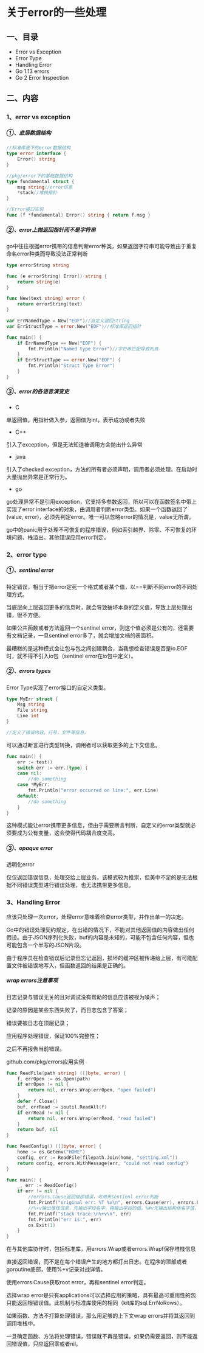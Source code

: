 # **关于error的一些处理**



## **一、目录**

+ Error vs Exception
+ Error Type
+ Handling Error
+ Go 1.13 errors
+ Go 2 Error Inspection

## 二、内容

### **1、error vs exception**

##### **①、底层数据结构**

```go
//标准库底下的error数据结构
type error interface {
    Error() string
}

//pkg/error下的基础数据结构
type fundamental struct {
	msg string//error信息
	*stack//堆栈指针
}

//Error接口实现
func (f *fundamental) Error() string { return f.msg }

```

##### **②、error上抛返回指针而不是字符串**

go中往往根据error携带的信息判断error种类，如果返回字符串可能导致由于重复命名error种类而导致没法正常判断

```go
type errorString string

func (e errorString) Error() string {
    return string(e)
}

func New(text string) error {
    return errorString(text)
}

var ErrNamedType = New("EOF")//自定义返回string
var ErrStructType = error.New("EOF")//标准库返回指针

func main() {
    if ErrNamedType == New("EOF") {
        fmt.Println("Named type Error")//字符串匹配导致判真
    }
    if ErrStructType == error.New("EOF") {
        fmt.Println("Struct Type Error")
    }
}
```

##### **③、error的各语言演变史**

+ C

单返回值，用指针做入参，返回值为int，表示成功或者失败

+ C++

引入了exception，但是无法知道被调用方会抛出什么异常

+ java

引入了checked exception，方法的所有者必须声明，调用者必须处理。在启动时大量抛出异常是正常行为。

+ go

go处理异常不是引用exception，它支持多参数返回，所以可以在函数签名中带上实现了error interface的对象，由调用者判断error类型。如果一个函数返回了(value, error)，必须先判定error。唯一可以忽略error的情况是，value无所谓。

go中的panic用于处理不可恢复的程序错误，例如索引越界、除零、不可恢复的环境问题、栈溢出。其他错误应用error判定。



### **2、error type**

##### **①、sentinel error**

特定错误，相当于把error定死一个格式或者某个值，以==判断不同error的不同处理方式。

当底层向上层返回更多的信息时，就会导致破坏本身的定义值，导致上层处理出错，很不方便。

如果公共函数或者方法返回一个sentinel error，则这个值必须是公有的，还需要有文档记录，一旦sentinel error多了，就会增加文档的表面积。

最糟糕的是这种模式会让包与包之间创建耦合，当我想检查错误是否是io.EOF时，就不得不引入io包（sentinel error在io包中定义）。

##### **②、errors types**

Error Type实现了error接口的自定义类型。

```go
type MyErr struct {
    Msg string
    File string
    Line int
}

//定义了错误内容，行号，文件等信息。
```

可以通过断言进行类型转换，调用者可以获取更多的上下文信息。

```go
func main() {
    err := test()
    switch err := err.(type) {
    case nil:
        //do something
    case *MyErr:
        fmt.Println("error occurred on line:", err.Line)
    default:
        //do something
    }
}
```

这种模式能让error携带更多信息，但由于需要断言判断，自定义的error类型就必须要成为公有变量，这会使得代码耦合度变高。

##### **③、opaque error**

透明化error

仅仅返回错误信息，处理交给上层业务。该模式较为推崇，但美中不足的是无法根据不同错误类型进行错误处理，也无法携带更多信息。



### **3、Handling Error**

应该只处理一次error，处理error意味着检查error类型，并作出单一的决定。

Go中的错误处理契约规定，在出错的情况下，不能对其他返回值的内容做出任何假设。由于JSON序列化失败，buf的内容是未知的，可能不包含任何内容，但也可能包含一个半写的JSON片段。

由于程序员在检查错误后记录但忘记返回，损坏的缓冲区被传递给上层，有可能配置文件被错误地写入，但函数返回的结果是正确的。

##### wrap errors注意事项

日志记录与错误无关的且对调试没有帮助的信息应该被视为噪声；

记录的原因是某些东西失败了，而日志包含了答案；

错误要被日志在顶层记录；

应用程序处理错误，保证100%完整性；

之后不再报告当前错误。



github.com/pkg/errors应用实例

```go
func ReadFile(path string) ([]byte, error) {
	f, errOpen := os.Open(path)
	if errOpen != nil {
		return nil, errors.Wrap(errOpen, "open failed")
	}
	defer f.Close()
	buf, errRead := ioutil.ReadAll(f)
	if errRead != nil {
		return nil, errors.Wrap(errRead, "read failed")
	}
	return buf, nil
}

func ReadConfig() ([]byte, error) {
	home := os.Getenv("HOME")
	config, err := ReadFile(filepath.Join(home, "setting.xml"))
	return config, errors.WithMessage(err, "could not read config")
}

func main() {
	_, err := ReadConfig()
	if err != nil {
        //errors.Cause返回根部错误，可用来sentienl error判断
		fmt.Printf("original err: %T %v\n", errors.Cause(err), errors.Cause(err))
        //%+v输出堆栈信息，先输出字段名字，再输出字段的值。%#v先输出结构体名字值，再输出内容
		fmt.Printf("stack trace:\n%+v\n", err)
		fmt.Println("err is:", err)
		os.Exit(1)
	}
}
```

在与其他库协作时，包括标准库，用errors.Wrap或者errors.Wrapf保存堆栈信息

直接返回错误，而不是在每个错误产生的地方都打出日志。在程序的顶部或者goroutine底部，使用%+v记录对战详情。

使用errors.Cause获取root error，再和sentinel error判定。

选择wrap error是只有applications可以选择应用的策略，具有最高可重用性的包只能返回根错误值。此机制与标准库使用的相同（kit库的sql.ErrNoRows）。

如果函数、方法不打算处理错误，那么用足够的上下文wrap errors并将其返回到调用堆栈中。

一旦确定函数、方法将处理错误，错误就不再是错误。如果仍需要返回，则不能返回错误值，只应返回零或者nil。

